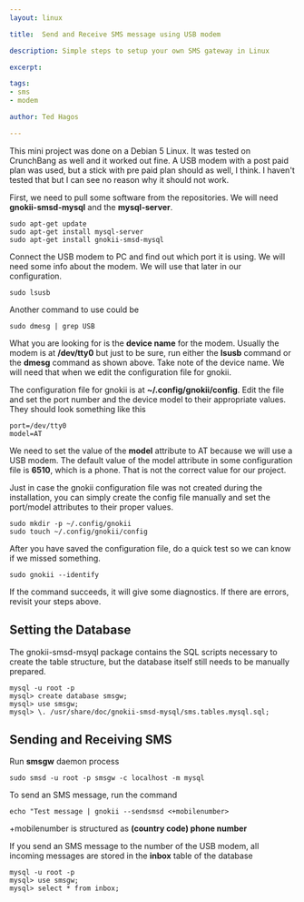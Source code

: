 ```yaml
---
layout: linux

title:  Send and Receive SMS message using USB modem

description: Simple steps to setup your own SMS gateway in Linux

excerpt: 

tags:
- sms
- modem

author: Ted Hagos

---
```




This mini project was done on a Debian 5 Linux. It was tested on CrunchBang as well and it worked out fine. A USB modem with a post paid plan was used, but a stick with pre paid plan should as well, I think. I haven't tested that but I can see no reason why it should not work.

First, we need to pull some software from the repositories. We will need **gnokii-smsd-mysql** and the **mysql-server**. 

~~~~
sudo apt-get update
sudo apt-get install mysql-server
sudo apt-get install gnokii-smsd-mysql
~~~~


Connect the USB modem to PC and find out which port it is using. We will need some info about the modem. We will use that later in our configuration.

~~~
sudo lsusb
~~~

Another command to use could be

~~~
sudo dmesg | grep USB
~~~

What you are looking for is the **device name** for the modem. Usually the modem is at **/dev/tty0** but just to be sure, run either the **lsusb** command or the **dmesg** command as shown above. Take note of the device name. We will need that when we edit the configuration file for gnokii.

The configuration file for gnokii is at **~/.config/gnokii/config**. Edit the file and set the port number and the device model to their appropriate values. They should look something like this

~~~
port=/dev/tty0
model=AT
~~~

We need to set the value of the **model** attribute to AT because we will use a USB modem. The default value of the model attribute in some configuration file is **6510**, which is a phone. That is not the correct value for our project.

Just in case the gnokii configuration file was not created during the installation, you can simply create the config file manually and set the port/model attributes to their proper values.

~~~
sudo mkdir -p ~/.config/gnokii
sudo touch ~/.config/gnokii/config
~~~

After you have saved the configuration file, do a quick test so we can know if we missed something.

~~~
sudo gnokii --identify
~~~

If the command succeeds, it will give some diagnostics. If there are errors, revisit your steps above.



## Setting the Database

The gnokii-smsd-msyql package contains the SQL scripts necessary to create the table structure, but the database itself still needs to be manually prepared. 

~~~
mysql -u root -p
mysql> create database smsgw;
mysql> use smsgw;
mysql> \. /usr/share/doc/gnokii-smsd-mysql/sms.tables.mysql.sql;
~~~

## Sending and Receiving SMS

Run **smsgw** daemon process 

~~~
sudo smsd -u root -p smsgw -c localhost -m mysql
~~~

To send an SMS message, run the command

~~~
echo "Test message | gnokii --sendsmsd <+mobilenumber>
~~~

+mobilenumber is structured as **(country code) phone number**

If you send an SMS message to the number of the USB modem, all incoming messages are stored in the **inbox** table of the database

~~~
mysql -u root -p
mysql> use smsgw;
mysql> select * from inbox;
~~~



